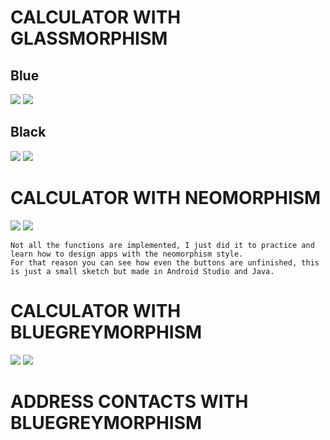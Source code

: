 #
# CALCULATOR WITH GLASSMORPHISM
## Blue
![](https://github.com/DamianPyCoder/Apps_in_Glassmorphism_Neomorphism_Greyphism/blob/main/Screenshots/1g.png)
![](https://github.com/DamianPyCoder/App_in_Glassmorphism_Neomorphism_Greyphism/blob/main/Screenshots/g2.png)


## Black
![](https://github.com/DamianPyCoder/App_in_Glassmorphism_Neomorphism_Greyphism/blob/main/Screenshots/g5.png)
![](https://github.com/DamianPyCoder/App_in_Glassmorphism_Neomorphism_Greyphism/blob/main/Screenshots/g6.png)




#
# CALCULATOR WITH NEOMORPHISM
![](https://github.com/DamianPyCoder/Apps_in_Glassmorphism_Neomorphism_Greyphism/blob/main/Screenshots/1a.jpg)
![](https://github.com/DamianPyCoder/Apps_in_Glassmorphism_Neomorphism_Greyphism/blob/main/Screenshots/2a.jpg)

```
Not all the functions are implemented, I just did it to practice and learn how to design apps with the neomorphism style. 
For that reason you can see how even the buttons are unfinished, this is just a small sketch but made in Android Studio and Java.
```



#
# CALCULATOR WITH BLUEGREYMORPHISM
![](https://github.com/DamianPyCoder/Apps_in_Glassmorphism_Neomorphism_Greyphism/blob/main/Screenshots/3a.jpg)
![](https://github.com/DamianPyCoder/Apps_in_Glassmorphism_Neomorphism_Greyphism/blob/main/Screenshots/5a.jpg)



#
# ADDRESS CONTACTS WITH BLUEGREYMORPHISM
